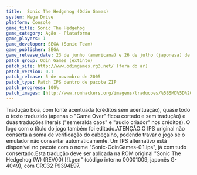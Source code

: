 ```yaml
---
title:  Sonic The Hedgehog (Odin Games)
system: Mega Drive
platform: Console
game_title: Sonic The Hedgehog
game_category: Ação - Plataforma
game_players: 1
game_developer: SEGA (Sonic Team)
game_publisher: SEGA
game_release_date: 23 de junho (americana) e 26 de julho (japonesa) de 1991
patch_group: Odin Games (extinto)
patch_site: http://www.odingames.rg3.net/ (fora do ar)
patch_version: 0.1
patch_release: 5 de novembro de 2005
patch_type: Patch IPS dentro de pacote ZIP
patch_progress: 100%
patch_images: [http://www.romhackers.org/imagens/traducoes/%5BSMD%5D%20Sonic%20The%20Hedgehog%20-%20Odin%20Games%20-%201.png,http://www.romhackers.org/imagens/traducoes/%5BSMD%5D%20Sonic%20The%20Hedgehog%20-%20Odin%20Games%20-%202.png,http://www.romhackers.org/imagens/traducoes/%5BSMD%5D%20Sonic%20The%20Hedgehog%20-%20Odin%20Games%20-%203.png]
---
```

Tradução boa, com fonte acentuada (créditos sem acentuação), quase todo o texto traduzido (apenas o "Game Over" ficou cortado e sem tradução) e duas traduções literais ("esmeralda caos" e "audio criador" nos créditos). O logo com o título do jogo também foi editado.ATENÇÃO:O IPS original não conserta a soma de verificação do cabeçalho, podendo travar o jogo se o emulador não consertar automaticamente. Um IPS alternativo está disponível no pacote com o nome "Sonic-OdinGames-0.1.ips", já com tudo consertado.Esta tradução deve ser aplicada na ROM original "Sonic The Hedgehog (W) (REV00) [!].gen" (código interno 00001009, japonês G-4049), com CRC32 F9394E97.